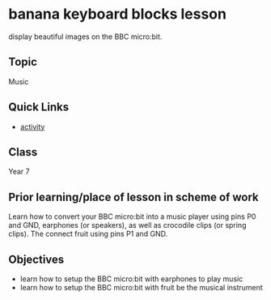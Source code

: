 # banana keyboard blocks lesson

display beautiful images on the BBC micro:bit.

## Topic

Music

## Quick Links

* [activity](/microbit/lessons/banana-keyboard/activity)

## Class

Year 7

## Prior learning/place of lesson in scheme of work

Learn how to convert your BBC micro:bit into a music player using pins P0 and GND, earphones (or speakers), as well as crocodile clips (or spring clips). The connect fruit using pins P1 and GND.

## Objectives

* learn how to setup the BBC micro:bit with earphones to play music
* learn how to setup the BBC micro:bit with fruit be the musical instrument


